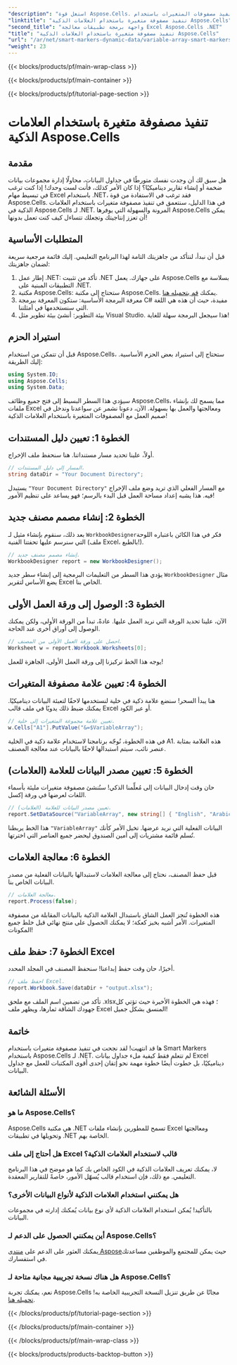 ```yaml
---
"description": "استغل قوة Aspose.Cells. تعلّم كيفية تنفيذ مصفوفات المتغيرات باستخدام Smart Markers خطوة بخطوة لإنشاء تقارير Excel بسلاسة."
"linktitle": "تنفيذ مصفوفة متغيرة باستخدام العلامات الذكية Aspose.Cells"
"second_title": "واجهة برمجة تطبيقات معالجة Excel Aspose.Cells .NET"
"title": "تنفيذ مصفوفة متغيرة باستخدام العلامات الذكية Aspose.Cells"
"url": "/ar/net/smart-markers-dynamic-data/variable-array-smart-markers/"
"weight": 23
---
```


{{< blocks/products/pf/main-wrap-class >}}

{{< blocks/products/pf/main-container >}}

{{< blocks/products/pf/tutorial-page-section >}}

# تنفيذ مصفوفة متغيرة باستخدام العلامات الذكية Aspose.Cells

## مقدمة
هل سبق لك أن وجدت نفسك متورطًا في جداول البيانات، محاولًا إدارة مجموعات بيانات ضخمة أو إنشاء تقارير ديناميكيًا؟ إذا كان الأمر كذلك، فأنت لست وحدك! إذا كنت ترغب في تبسيط مهام Excel باستخدام .NET، فقد ترغب في الاستفادة من قوة Aspose.Cells. في هذا الدليل، سنتعمق في تنفيذ مصفوفة متغيرات باستخدام العلامات الذكية في Aspose.Cells لـ .NET. المرونة والسهولة التي يوفرها Aspose.Cells يمكن أن تعزز إنتاجيتك وتجعلك تتساءل كيف كنت تعمل بدونها!
## المتطلبات الأساسية
قبل أن نبدأ، لنتأكد من جاهزيتك التامة لهذا البرنامج التعليمي. إليك قائمة مرجعية سريعة لضمان جاهزيتك:
1. إطار عمل .NET: تأكد من تثبيت .NET على جهازك. يعمل Aspose.Cells بسلاسة مع التطبيقات المبنية على .NET.
2. مكتبة Aspose.Cells: ستحتاج إلى مكتبة Aspose.Cells. يمكنك [قم بتحميله هنا](https://releases.aspose.com/cells/net/).
3. معرفة البرمجة الأساسية: ستكون المعرفة ببرمجة C# مفيدة، حيث أن هذه هي اللغة التي سنستخدمها في أمثلتنا.
4. بيئة التطوير: أنشئ بيئة تطوير مثل Visual Studio. هذا سيجعل البرمجة سهلة للغاية!
## استيراد الحزم
قبل أن تتمكن من استخدام Aspose.Cells، ستحتاج إلى استيراد بعض الحزم الأساسية. إليك الطريقة:
```csharp
using System.IO;
using Aspose.Cells;
using System.Data;
```
سيؤدي هذا السطر البسيط إلى فتح جميع وظائف Aspose.Cells، مما يسمح لك بإنشاء ملفات Excel ومعالجتها والعمل بها بسهولة.
الآن، دعونا نشمر عن سواعدنا وندخل في صميم العمل مع المصفوفات المتغيرة باستخدام العلامات الذكية!
## الخطوة 1: تعيين دليل المستندات
أولاً، علينا تحديد مسار مستنداتنا. هنا سنحفظ ملف الإخراج.
```csharp
// المسار إلى دليل المستندات.
string dataDir = "Your Document Directory";
```
يستبدل `"Your Document Directory"` مع المسار الفعلي الذي تريد وضع ملف الإخراج فيه. هذا يشبه إعداد مساحة العمل قبل البدء بالرسم؛ فهو يساعد على تنظيم الأمور!
## الخطوة 2: إنشاء مصمم مصنف جديد
بعد ذلك، سنقوم بإنشاء مثيل لـ `WorkbookDesigner`فكر في هذا الكائن باعتباره اللوحة التي سنرسم عليها تحفتنا الفنية (ملف Excel، بالطبع!).
```csharp
// إنشاء مصمم مصنف جديد.
WorkbookDesigner report = new WorkbookDesigner();
```
يؤدي هذا السطر من التعليمات البرمجية إلى إنشاء سطر جديد `WorkbookDesigner` مثال يضع الأساس لتقرير Excel الخاص بنا.
## الخطوة 3: الوصول إلى ورقة العمل الأولى
الآن، علينا تحديد الورقة التي نريد العمل عليها. عادةً، تبدأ من الورقة الأولى، ولكن يمكنك الوصول إلى أوراق أخرى عند الحاجة.
```csharp
// احصل على ورقة العمل الأولى من المصنف.
Worksheet w = report.Workbook.Worksheets[0];
```
يوجه هذا الخط تركيزنا إلى ورقة العمل الأولى، الجاهزة للعمل!
## الخطوة 4: تعيين علامة مصفوفة المتغيرات
هنا يبدأ السحر! سنضع علامة ذكية في خلية لنستخدمها لاحقًا لتعبئة البيانات ديناميكيًا. يمكنك ضبط ذلك يدويًا في ملف قالب Excel أو عبر الكود.
```csharp
// تعيين علامة مجموعة المتغيرات إلى خلية.
w.Cells["A1"].PutValue("&=$VariableArray");
```
في هذه الخطوة، نُوجّه برنامجنا لاستخدام علامة ذكية في الخلية A1. هذه العلامة بمثابة عنصر نائب، سيتم استبدالها لاحقًا بالبيانات عند معالجة المصنف.
## الخطوة 5: تعيين مصدر البيانات للعلامة (العلامات)
حان وقت إدخال البيانات إلى مُعلِّمنا الذكي! سنُنشئ مصفوفة متغيرات مليئة بأسماء اللغات لعرضها في ورقة إكسل.
```csharp
// تعيين مصدر البيانات للعلامة (العلامات).
report.SetDataSource("VariableArray", new string[] { "English", "Arabic", "Hindi", "Urdu", "French" });
```
هذا الخط يربطنا `"VariableArray"` البيانات الفعلية التي نريد عرضها. تخيل الأمر كأنك تُسلم قائمة مشتريات إلى أمين الصندوق ليحضر جميع العناصر التي اخترتها.
## الخطوة 6: معالجة العلامات
قبل حفظ المصنف، نحتاج إلى معالجة العلامات لاستبدالها بالبيانات الفعلية من مصدر البيانات الخاص بنا.
```csharp
// معالجة العلامات.
report.Process(false);
```
هذه الخطوة تُنجز العمل الشاق باستبدال العلامة الذكية بالبيانات المقابلة من مصفوفة المتغيرات. الأمر أشبه بخبز كعكة؛ لا يمكنك الحصول على منتج نهائي قبل خلط جميع المكونات!
## الخطوة 7: حفظ ملف Excel
أخيرًا، حان وقت حفظ إبداعنا! سنحفظ المصنف في المجلد المحدد.
```csharp
// احفظ ملف Excel.
report.Workbook.Save(dataDir + "output.xlsx");
```
تأكد من تضمين اسم الملف مع ملحق .xlsx؛ فهذه هي الخطوة الأخيرة حيث تؤتي كل جهودك الشاقة ثمارها، ويظهر ملف Excel المنسق بشكل جميل!
## خاتمة
ها قد انتهيت! لقد نجحت في تنفيذ مصفوفة متغيرات باستخدام Smart Markers باستخدام Aspose.Cells لـ .NET. لم تتعلم فقط كيفية ملء جداول بيانات Excel ديناميكيًا، بل خطوت أيضًا خطوة مهمة نحو إتقان إحدى أقوى المكتبات للعمل مع جداول البيانات. 
## الأسئلة الشائعة
### ما هو Aspose.Cells؟  
Aspose.Cells هي مكتبة .NET تسمح للمطورين بإنشاء ملفات Excel ومعالجتها وتحويلها في تطبيقات .NET الخاصة بهم.
### هل أحتاج إلى ملف Excel قالب لاستخدام العلامات الذكية؟  
لا، يمكنك تعريف العلامات الذكية في الكود الخاص بك كما هو موضح في هذا البرنامج التعليمي. مع ذلك، فإن استخدام قالب يُسهّل الأمور، خاصةً للتقارير المعقدة.
### هل يمكنني استخدام العلامات الذكية لأنواع البيانات الأخرى؟  
بالتأكيد! يُمكن استخدام العلامات الذكية لأي نوع بيانات يُمكنك إدارته في مجموعات البيانات.
### أين يمكنني الحصول على الدعم لـ Aspose.Cells؟  
يمكنك العثور على الدعم على [منتدى Aspose](https://forum.aspose.com/c/cells/9)حيث يمكن للمجتمع والموظفين مساعدتك في استفسارك.
### هل هناك نسخة تجريبية مجانية متاحة لـ Aspose.Cells؟  
نعم، يمكنك تجربة Aspose.Cells مجانًا عن طريق تنزيل النسخة التجريبية الخاصة به! [تحميله هنا](https://releases.aspose.com/).


{{< /blocks/products/pf/tutorial-page-section >}}

{{< /blocks/products/pf/main-container >}}

{{< /blocks/products/pf/main-wrap-class >}}

{{< blocks/products/products-backtop-button >}}